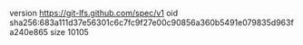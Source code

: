 version https://git-lfs.github.com/spec/v1
oid sha256:683a111d37e56301c6c7fc9f27e00c90856a360b5491e079835d963fa240e865
size 10105
